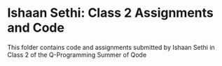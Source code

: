 # Ishaan Sethi: Class 2 Assignments and Code
This folder contains code and assignments submitted by Ishaan Sethi in Class 2 of the Q-Programming Summer of Qode